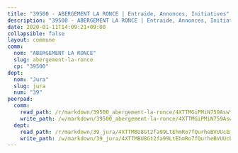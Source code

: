 ```yaml
---
title: "39500 - ABERGEMENT LA RONCE | Entraide, Annonces, Initiatives"
description: "39500 - ABERGEMENT LA RONCE | Entraide, Annonces, Initiatives"
date: 2020-01-11T14:09:21+09:00
collapsible: false
layout: commune
comm:
  nom: "ABERGEMENT LA RONCE"
  slug: abergement-la-ronce
  cp: "39500"
dept:
  nom: "Jura"
  slug: jura
  num: "39"
peerpad:
  comm:
    read_path: /r/markdown/39500_abergement-la-ronce/4XTTMGiPMiN759AswYaygi6pVQ6XFpFYeYK9njwtknooJbwyn
    write_path: /w/markdown/39500_abergement-la-ronce/4XTTMGiPMiN759AswYaygi6pVQ6XFpFYeYK9njwtknooJbwyn-K3TgUR477usMBhMs7A4RkQnsuCyxXbFFaBbrUNeJF6ptNWk9cyG6Q6zjeo5ydgaXZD63jguvou6eZf3QoqRuLPc3VMqFww4kWcmujM6wVhp67iNz4W3u5tkXmMy5cHfTA5Hz3qBr
  dept:
    read_path: /r/markdown/39_jura/4XTTMBU8Gt2fa99LtEhmRo7fQurheBVUUcEmcUcrj82YN8mg7
    write_path: /w/markdown/39_jura/4XTTMBU8Gt2fa99LtEhmRo7fQurheBVUUcEmcUcrj82YN8mg7-K3TgTcNZmu4vnNMaCfgcL8UVTLrMMzc995tkrcbQnJrz2QJUTFFzY77q7ECMK21XeFnonjpMWqFzgVngXjdq8HzYe3HRbuYXbvX8ofWBv48UvWuvbrbp8aQGQQcfezWASxj7orH1
---
```


